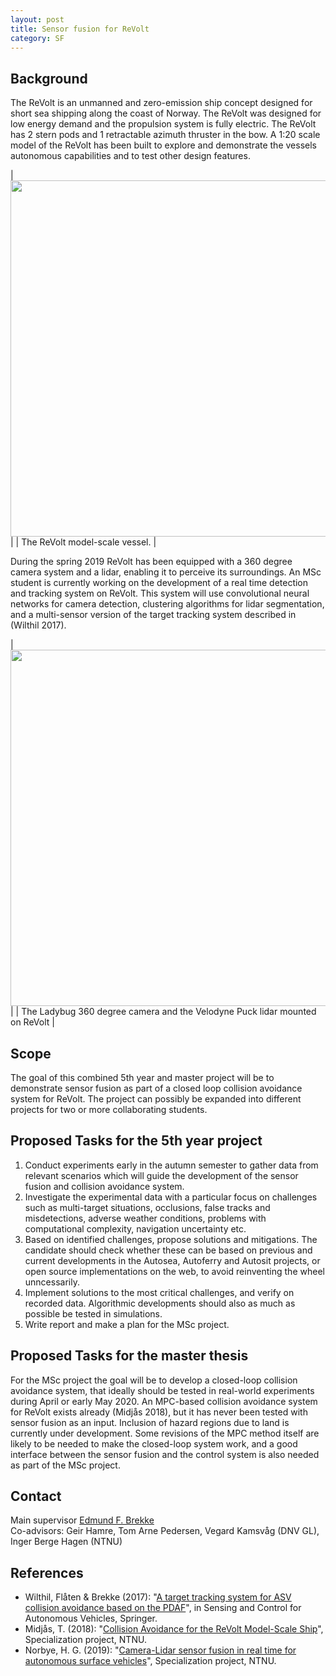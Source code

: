 ```yaml
---
layout: post
title: Sensor fusion for ReVolt
category: SF
---
```

## Background
The ReVolt is an unmanned and zero-emission ship concept designed for short sea shipping along the coast of Norway. The ReVolt was designed for low energy demand and the propulsion system is fully electric. The ReVolt has 2 stern pods and 1 retractable azimuth thruster in the bow.
A 1:20 scale model of the ReVolt has been built to explore and demonstrate the vessels autonomous capabilities and to test other design features.

|<img src="{{site.url}}/assets/revolt3.png" width="570"> | 
| The ReVolt model-scale vessel. | 

During the spring 2019 ReVolt has been equipped with a 360 degree camera system and a lidar, enabling it to perceive its surroundings. 
An MSc student is currently working on the development of a real time detection and tracking system on ReVolt. 
This system will use convolutional neural networks for camera detection, clustering algorithms for lidar segmentation, and a multi-sensor version of the target tracking system described in (Wilthil 2017). 

|<img src="{{site.url}}/assets/ladybugpuck.png" width="570"> | 
| The Ladybug 360 degree camera and the Velodyne Puck lidar mounted on ReVolt  |

## Scope
The goal of this combined 5th year and master project will be to demonstrate sensor fusion as part of a closed loop collision avoidance system for ReVolt. 
The project can possibly be expanded into different projects for two or more collaborating students. 

## Proposed Tasks for the 5th year project

1. Conduct experiments early in the autumn semester to gather data from relevant scenarios which will guide the development of the sensor fusion and collision avoidance system. 
2. Investigate the experimental data with a particular focus on challenges such as multi-target situations, occlusions, false tracks and misdetections, adverse weather conditions, problems with computational complexity, navigation uncertainty etc. 
3. Based on identified challenges, propose solutions and mitigations. The candidate should check whether these can be based on previous and current developments in the Autosea, Autoferry and Autosit projects, or open source implementations on the web, to avoid reinventing the wheel unncessarily. 
4. Implement solutions to the most critical challenges, and verify on recorded data. Algorithmic developments should also as much as possible be tested in simulations.  
5. Write report and make a plan for the MSc project. 

## Proposed Tasks for the master thesis

For the MSc project the goal will be to develop a closed-loop collision avoidance system, that ideally should be tested in real-world experiments during April or early May 2020. 
An MPC-based collision avoidance system for ReVolt exists already (Midjås 2018), but it has never been tested with sensor fusion as an input. Inclusion of hazard regions due to land is currently under development. Some revisions of the MPC method itself are likely to be needed to make the closed-loop system work, and a good interface between the sensor fusion and the control system is also needed as part of the MSc project. 

## Contact
Main supervisor [Edmund F. Brekke](http://www.ntnu.no/ansatte/edmundfo)<br>
Co-advisors: Geir Hamre, Tom Arne Pedersen, Vegard Kamsvåg (DNV GL), Inger Berge Hagen (NTNU)

## References

* Wilthil, Flåten & Brekke (2017): "[A target tracking system for ASV collision avoidance based on the PDAF]", in Sensing and Control for Autonomous Vehicles, Springer. 
* Midjås, T. (2018): "[Collision Avoidance for the ReVolt Model-Scale Ship]", Specialization project, NTNU. 
* Norbye, H. G. (2019): "[Camera-Lidar sensor fusion in real time for autonomous surface vehicles]", Specialization project, NTNU. 

[A target tracking system for ASV collision avoidance based on the PDAF]: https://link.springer.com/book/10.1007/978-3-319-55372-6
[Camera-Lidar sensor fusion in real time for autonomous surface vehicles]: http://folk.ntnu.no/edmundfo/msc2019-2020/norbye-lidar-camera-reduced.pdf
[Collision Avoidance for the ReVolt Model-Scale Ship]: http://folk.ntnu.no/edmundfo/msc2019-2020/midjaas-colav-revolt.pdf